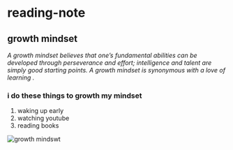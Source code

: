 # reading-note

## growth mindset 

*A growth mindset believes that one’s fundamental abilities can be developed through perseverance and effort; intelligence and talent are simply good starting points. A growth mindset is synonymous with a love of learning .*

### i do these things to growth my mindset 

1. waking up early 
2. watching youtube 
3. reading books 

![growth mindswt](https://www.insighttycoon.com/wp-content/uploads/2020/09/growth-mindset-626x313.jpg)


